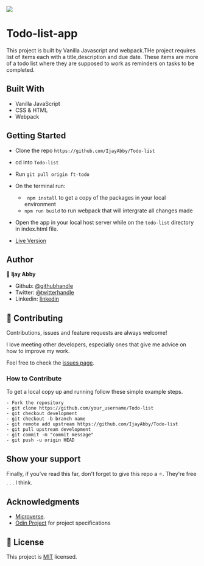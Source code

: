 ![](https://img.shields.io/badge/Microverse-blueviolet)
# Todo-list-app

This project is built by Vanilla Javascript and webpack.THe project requires list of items each with a title,description and due date. These items are more of a todo list where they are supposed to work as reminders on tasks to be completed.

## Built With

- Vanilla JavaScript
- CSS & HTML
- Webpack

## Getting Started

- Clone the repo `https://github.com/IjayAbby/Todo-list`
- cd into `Todo-list`
- Run `git pull origin ft-todo`
- On the terminal run:
  - `` npm install`` to get a copy of the packages in your local environment
  - ``npm run build`` to run webpack that will intergrate all changes made
- Open the app in your local host server while on the `todo-list` directory in index.html file.


- [Live Version](https://quirky-poitras-33271d.netlify.app/)

<!-- ### Run Tests -->

## Author

👤 **Ijay Abby**

- Github: [@githubhandle](https://github.com/IjayAbby)
- Twitter: [@twitterhandle](https://twitter.com/Ijay_js)
- Linkedin: [linkedin](https://www.linkedin.com/in/ijayabby4/)

## 🤝 Contributing

Contributions, issues and feature requests are always welcome!

I love meeting other developers, especially ones that give me advice on how to improve my work.

Feel free to check the [issues page](https://github.com/IjayAbby/Todo-list/issues).

### How to Contribute

To get a local copy up and running follow these simple example steps.

```
- Fork the repository
- git clone https://github.com/your_username/Todo-list
- git checkout development
- git checkout -b branch name
- git remote add upstream https://github.com/IjayAbby/Todo-list
- git pull upstream development
- git commit -m "commit message"
- git push -u origin HEAD
```

## Show your support

Finally, if you've read this far, don't forget to give this repo a ⭐️. They're free . . . I think.

## Acknowledgments

- [Microverse](https://microverse.org).
- [Odin Project](https://www.theodinproject.com/courses/javascript/lessons/todo-list) for project specifications

## 📝 License

This project is [MIT](https://github.com/IjayAbby/Todo-list/blob/main/LICENSE) licensed.
